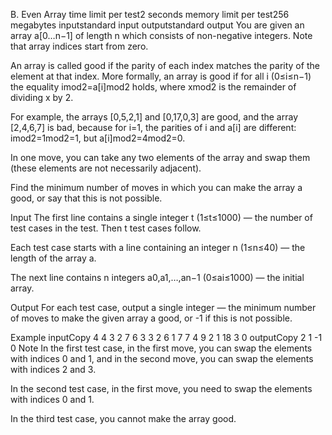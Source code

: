 B. Even Array
time limit per test2 seconds
memory limit per test256 megabytes
inputstandard input
outputstandard output
You are given an array a[0…n−1] of length n which consists of non-negative integers. Note that array indices start from zero.

An array is called good if the parity of each index matches the parity of the element at that index. More formally, an array is good if for all i (0≤i≤n−1) the equality imod2=a[i]mod2 holds, where xmod2 is the remainder of dividing x by 2.

For example, the arrays [0,5,2,1] and [0,17,0,3] are good, and the array [2,4,6,7] is bad, because for i=1, the parities of i and a[i] are different: imod2=1mod2=1, but a[i]mod2=4mod2=0.

In one move, you can take any two elements of the array and swap them (these elements are not necessarily adjacent).

Find the minimum number of moves in which you can make the array a good, or say that this is not possible.

Input
The first line contains a single integer t (1≤t≤1000) — the number of test cases in the test. Then t test cases follow.

Each test case starts with a line containing an integer n (1≤n≤40) — the length of the array a.

The next line contains n integers a0,a1,…,an−1 (0≤ai≤1000) — the initial array.

Output
For each test case, output a single integer — the minimum number of moves to make the given array a good, or -1 if this is not possible.

Example
inputCopy
4
4
3 2 7 6
3
3 2 6
1
7
7
4 9 2 1 18 3 0
outputCopy
2
1
-1
0
Note
In the first test case, in the first move, you can swap the elements with indices 0 and 1, and in the second move, you can swap the elements with indices 2 and 3.

In the second test case, in the first move, you need to swap the elements with indices 0 and 1.

In the third test case, you cannot make the array good.

